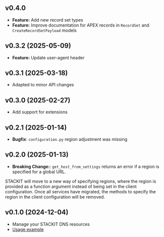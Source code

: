 ## v0.4.0
- **Feature:** Add new record set types
- **Feature:** Improve documentation for APEX records in `RecordSet` and `CreateRecordSetPayload` models

## v0.3.2 (2025-05-09)
- **Feature:** Update user-agent header

## v0.3.1 (2025-03-18)
- Adapted to minor API changes

## v0.3.0 (2025-02-27)

- Add support for extensions

## v0.2.1 (2025-01-14)

- **Bugfix**: `configuration.py` region adjustment was missing

## v0.2.0 (2025-01-13)

- **Breaking Change:**: `get_host_from_settings` returns an error if a region is specified for a global URL.

STACKIT will move to a new way of specifying regions, where the region is provided as a function argument instead of being set in the client configuration. Once all services have migrated, the methods to specify the region in the client configuration will be removed.

## v0.1.0 (2024-12-04)

- Manage your STACKIT DNS resources
- [Usage example](https://github.com/stackitcloud/stackit-sdk-python/tree/main/examples/dns)

